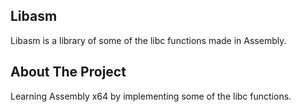## Libasm

Libasm is a library of some of the libc functions made in Assembly.

## About The Project

Learning Assembly x64 by implementing some of the libc functions.
